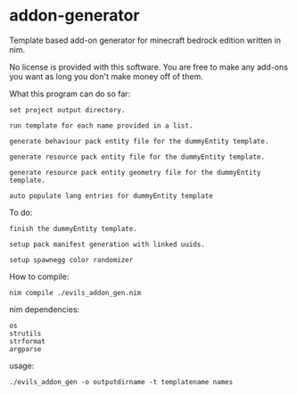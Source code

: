 # addon-generator
Template based add-on generator for minecraft bedrock edition written in nim.

No license is provided with this software. You are free to make any add-ons you want as long you don't make money off of them.

What this program can do so far:
	
	set project output directory.

	run template for each name provided in a list.

	generate behaviour pack entity file for the dummyEntity template. 
	
	generate resource pack entity file for the dummyEntity template.
	
	generate resource pack entity geometry file for the dummyEntity template.
	
	auto populate lang entries for dummyEntity template
	
To do:
	
	finish the dummyEntity template.
	
	setup pack manifest generation with linked uuids.
	
	setup spawnegg color randomizer
	
How to compile:
	
	nim compile ./evils_addon_gen.nim

nim dependencies:
	
	os
	strutils
	strformat
	argparse
	
usage:
	
	./evils_addon_gen -o outputdirname -t templatename names
